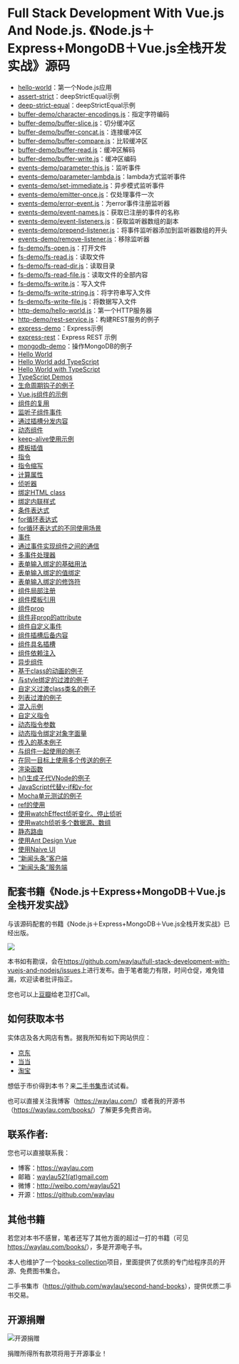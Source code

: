 # Full Stack Development With Vue.js And Node.js. 《Node.js＋Express+MongoDB＋Vue.js全栈开发实战》源码

* [hello-world](samples/node-samples/hello-world)：第一个Node.js应用
* [assert-strict](samples/node-samples/assert-strict)：deepStrictEqual示例
* [deep-strict-equal](samples/node-samples/deep-strict-equal/)：deepStrictEqual示例
* [buffer-demo/character-encodings.js](samples/node-samples/buffer-demo/character-encodings.js)：指定字符编码
* [buffer-demo/buffer-slice.js](samples/node-samples/buffer-demo/buffer-slice.js)：切分缓冲区
* [buffer-demo/buffer-concat.js](samples/node-samples/buffer-demo/buffer-concat.js)：连接缓冲区
* [buffer-demo/buffer-compare.js](samples/node-samples/buffer-demo/buffer-compare.js)：比较缓冲区
* [buffer-demo/buffer-read.js](samples/node-samples/buffer-demo/buffer-read.js)：缓冲区解码
* [buffer-demo/buffer-write.js](samples/node-samples/buffer-demo/buffer-write.js)：缓冲区编码
* [events-demo/parameter-this.js](samples/node-samples/events-demo/parameter-this.js)：监听事件
* [events-demo/parameter-lambda.js](samples/node-samples/events-demo/parameter-lambda.js)：lambda方式监听事件
* [events-demo/set-immediate.js](samples/node-samples/events-demo/set-immediate.js)：异步模式监听事件
* [events-demo/emitter-once.js](samples/node-samples/events-demo/emitter-once.js)：仅处理事件一次
* [events-demo/error-event.js](samples/node-samples/events-demo/error-event.js)：为error事件注册监听器
* [events-demo/event-names.js](samples/node-samples/events-demo/event-names.js)：获取已注册的事件的名称
* [events-demo/event-listeners.js](samples/node-samples/events-demo/event-listeners.js)：获取监听器数组的副本
* [events-demo/prepend-listener.js](samples/node-samples/events-demo/prepend-listener.js)：将事件监听器添加到监听器数组的开头
* [events-demo/remove-listener.js](samples/node-samples/events-demo/remove-listener.js)：移除监听器
* [fs-demo/fs-open.js](samples/node-samples/fs-demo/fs-open.js)：打开文件
* [fs-demo/fs-read.js](samples/node-samples/fs-demo/fs-read.js)：读取文件
* [fs-demo/fs-read-dir.js](samples/node-samples/fs-demo/fs-read-dir.js)：读取目录
* [fs-demo/fs-read-file.js](samples/node-samples/fs-demo/fs-read-file.js)：读取文件的全部内容
* [fs-demo/fs-write.js](samples/node-samples/fs-demo/fs-write.js)：写入文件
* [fs-demo/fs-write-string.js](samples/node-samples/fs-demo/fs-write-string.js)：将字符串写入文件
* [fs-demo/fs-write-file.js](samples/node-samples/fs-demo/fs-write-file.js)：将数据写入文件
* [http-demo/hello-world.js](sampless/node-samples/http-demo/hello-world.js)：第一个HTTP服务器
* [http-demo/rest-service.js](sampless/node-samples/http-demo/rest-service.js)：构建REST服务的例子
* [express-demo](samples/express-samples/express-demo)：Express示例
* [express-rest](samples/express-samples/express-rest)：Express REST 示例
* [mongodb-demo](samples/mongodb-demo)：操作MongoDB的例子
* [Hello World](samples/vue-samples/hello-world)
* [Hello World add TypeScript](samples/vue-samples/hello-world-add-ts)
* [Hello World with TypeScript](samples/vue-samples/hello-world-with-ts)
* [TypeScript Demos](samples/vue-samples/typescript-demos)
* [生命周期钩子的例子](samples/vue-samples/vue-lifecycle)
* [Vue.js组件的示例](samples/vue-samples/basic-component)
* [组件的复用](samples/vue-samples/basic-component-reusable)
* [监听子组件事件](samples/vue-samples/listen-for-child-component-event)
* [通过插槽分发内容](samples/vue-samples/slot-to-serve-as-distribution-outlets-for-content)
* [动态组件](samples/vue-samples/dynamic-component)
* [keep-alive使用示例](samples/vue-samples/dynamic-component-with-keep-alive)
* [模板插值](samples/vue-samples/template-syntax-interpolation)
* [指令](samples/vue-samples/template-syntax-directive)
* [指令缩写](samples/tvue-samples/emplate-syntax-directive-shorthand)
* [计算属性](samples/vue-samples/computed-basic)
* [侦听器](samples/vue-samples/watch-basic)
* [绑定HTML class](samples/vue-samples/bind-class)
* [绑定内联样式](samples/vue-samples/bind-style)
* [条件表达式](samples/vue-samples/expression-conditional)
* [for循环表达式](samples/vue-samples/expression-for)
* [for循环表达式的不同使用场景](samples/vue-samples/expression-for-scene)
* [事件](samples/vue-samples/event-basic)
* [通过事件实现组件之间的通信](samples/vue-samples/event-communication)
* [多事件处理器](samples/vue-samples/event-muti)
* [表单输入绑定的基础用法](samples/vue-samples/form-input-binding)
* [表单输入绑定的值绑定](samples/vue-samples/form-input-binding-value-binding)
* [表单输入绑定的修饰符](samples/vue-samples/form-input-binding-modifier)
* [组件局部注册](samples/vue-samples/component-local-registration)
* [组件模板引用](samples/vue-samples/component-template-ref)
* [组件prop](samples/vue-samples/component-prop)
* [组件非prop的attribute](samples/vue-samples/component-attribute)
* [组件自定义事件](samples/vue-samples/component-custom-event)
* [组件插槽后备内容](samples/vue-samples/component-slot)
* [组件具名插槽](samples/vue-samples/component-slot-named)
* [组件依赖注入](samples/vue-samples/component-provide-inject)
* [异步组件](samples/vue-samples/component-async)
* [基于class的动画的例子](samples/vue-samples/transitions-class)
* [与style绑定的过渡的例子](samples/vue-samples/transitions-style)
* [自定义过渡class类名的例子](samples/vue-samples/transitions-custom-class)
* [列表过渡的例子](samples/vue-samples/transitions-list)
* [混入示例](samples/vue-samples/mixins-basic)
* [自定义指令](samples/vue-samples/directive-custom)
* [动态指令参数](samples/vue-samples/directive-dynamic-argument)
* [动态指令绑定对象字面量](samples/vue-samples/directive-object-literal)
* [传入的基本例子](samples/vue-samples/tteleport-basic)
* [与组件一起使用的例子](samples/vue-samples/teleport-with-component)
* [在同一目标上使用多个传送的例子](samples/vue-samples/teleport-muti)
* [渲染函数](samples/vue-samples/render-function)
* [h()生成子代VNode的例子](samples/vue-samples/render-function-children)
* [JavaScript代替v-if和v-for](samples/vue-samples/render-function-js-if-for)
* [Mocha单元测试的例子](samples/vue-samples/unit-test-mocha)
* [ref的使用](samples/vue-samples/reactivity-ref)
* [使用watchEffect侦听变化、停止侦听](samples/vue-samples/reactivity-computed-watcher-watcheffect)
* [使用watch侦听多个数据源、数组](samples/vue-samples/reactivity-computed-watcher-watch)
* [静态路由](samples/vue-samples/routing-basic)
* [使用Ant Design Vue](samples/vue-samples/ant-design-vue-button)
* [使用Naive UI](samples/vue-samples/naive-ui-button)
* [“新闻头条”客户端](samples/news-ui)
* [“新闻头条”服务端](samples/news-server)




## 配套书籍《Node.js＋Express+MongoDB＋Vue.js全栈开发实战》

与该源码配套的书籍《Node.js＋Express+MongoDB＋Vue.js全栈开发实战》已经出版。

![](images/nodejs.jpg)


本书如有勘误，会在<https://github.com/waylau/full-stack-development-with-vuejs-and-nodejs/issues>上进行发布。由于笔者能力有限，时间仓促，难免错漏，欢迎读者批评指正。

您也可以上[豆瓣](https://book.douban.com/subject/35148345/)给老卫打Call。


## 如何获取本书

实体店及各大网店有售。据我所知有如下网站供应：

* [京东](https://search.jd.com/Search?keyword=Node.js%EF%BC%8BExpress%2BMongoDB%EF%BC%8BVue.js%E5%85%A8%E6%A0%88%E5%BC%80%E5%8F%91%E5%AE%9E%E6%88%98&enc=utf-8&wq=&pvid=8046b5d561b0455ca8057286ebe69eeb)
* [当当](http://search.dangdang.com/?key=Node.js%A3%ABExpress%2BMongoDB%A3%ABVue.js%C8%AB%D5%BB%BF%AA%B7%A2%CA%B5%D5%BD&act=input)
* [淘宝](https://s.taobao.com/search?q=Node.js%2BExpress%2BMongoDB%2BVue.js%E5%85%A8%E6%A0%88%E5%BC%80%E5%8F%91%E5%AE%9E%E6%88%98&commend=all&ssid=s5-e&search_type=item&sourceId=tb.index&spm=a21bo.jianhua.201856-taobao-item.2&ie=utf8&initiative_id=tbindexz_20170306)



想低于市价得到本书？来[二手书集市](https://github.com/waylau/second-hand-books)试试看。


也可以直接关注我博客（<https://waylau.com/>）或者我的开源书（<https://waylau.com/books/>）了解更多免费咨询。





## 联系作者:

您也可以直接联系我：

* 博客：https://waylau.com
* 邮箱：[waylau521(at)gmail.com](mailto:waylau521@gmail.com)
* 微博：http://weibo.com/waylau521
* 开源：https://github.com/waylau


## 其他书籍

若您对本书不感冒，笔者还写了其他方面的超过一打的书籍（可见<https://waylau.com/books/>），多是开源电子书。

本人也维护了一个[books-collection](https://github.com/waylau/books-collection)项目，里面提供了优质的专门给程序员的开源、免费图书集合。

二手书集市（<https://github.com/waylau/second-hand-books>），提供优质二手书交易。

## 开源捐赠


![开源捐赠](https://waylau.com/images/showmethemoney-sm.jpg)

捐赠所得所有款项将用于开源事业！